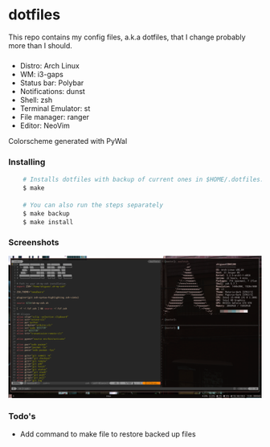 # dotfiles

This repo contains my config files, a.k.a dotfiles, that I change probably more than I should.

###

- Distro: Arch Linux
- WM: i3-gaps
- Status bar: Polybar
- Notifications: dunst
- Shell: zsh
- Terminal Emulator: st
- File manager: ranger
- Editor: NeoVim

Colorscheme generated with PyWal

### Installing

```bash
    # Installs dotfiles with backup of current ones in $HOME/.dotfiles.backup
    $ make

    # You can also run the steps separately
    $ make backup
    $ make install
```

### Screenshots

![neofetch](setup.png)

### Todo's

- Add command to make file to restore backed up files
